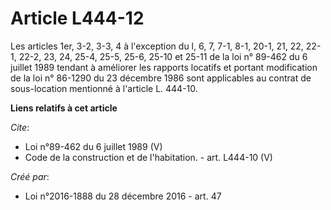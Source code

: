 # Article L444-12

Les articles 1er, 3-2, 3-3, 4 à l'exception du l, 6, 7, 7-1, 8-1, 20-1, 21, 22, 22-1, 22-2, 23, 24, 25-4, 25-5, 25-6, 25-10
et 25-11 de la loi n° 89-462 du 6 juillet 1989 tendant à améliorer les rapports locatifs et portant modification de la loi n°
86-1290 du 23 décembre 1986 sont applicables au contrat de sous-location mentionné à l'article L. 444-10.

**Liens relatifs à cet article**

_Cite_:

  - Loi n°89-462 du 6 juillet 1989 (V)
  - Code de la construction et de l'habitation. - art. L444-10 (V)

_Créé par_:

  - Loi n°2016-1888 du 28 décembre 2016 - art. 47

